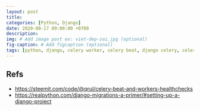 ```yaml
---
layout: post
title: 
categories: [Python, Django]
date: 2020-08-17 09:00:00 +0700
description: 
img: # Add image post ex: viet-dep-zai.jpg (optional)
fig-caption: # Add figcaption (optional)
tags: [python, django, celery worker, celery beat, django celery, celery]
---
```


## Refs
- <a href="#" target="_blank">https://steemit.com/code/@qrul/celery-beat-and-workers-healthchecks</a>
- <a href="#" target="_blank">https://realpython.com/django-migrations-a-primer/#setting-up-a-django-project</a>